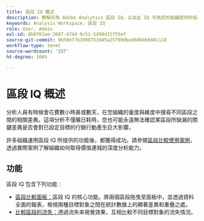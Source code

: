 ```yaml
---
title: 區段 IQ 概述
description: 瞭解何為 Adobe Analytics 區段 IQ，以及此 IQ 可為您的組織提供的協助。
keywords: Analysis Workspace, 區段 IQ
role: User, Admin
exl-id: 8b8f63ae-2697-474d-9c51-5d90d31f55ef
source-git-commit: 9b50e77b3998753d45a25799dbed6094b048c118
workflow-type: tm+mt
source-wordcount: '157'
ht-degree: 100%

---
```


# 區段 IQ 概述

分析人員有時候會花費數小時甚或數天，在您組織的量度與維度中搜尋不同區段之間的相關差異。這項分析不僅曠日耗時，您也可能永遠無法確認某區段所缺漏的關鍵差異是否會對已設定目標的行銷行動產生巨大影響。

許多組織運用區段 IQ 所提供的功能後，都獲得成功。請參閱[區段比較使用案例](c-panels/c-segment-comparison/segment-compare-use-cases.md)，透過實際案例了解組織如何取得價值連城的深度分析能力。

## 功能

區段 IQ 包含下列功能：

* [區段比較面板：](c-panels/c-segment-comparison/segment-comparison.md)區段 IQ 的核心功能。將兩個區段拖曳至面板中，並透過資料全面的報表，檢視兩種目標對象之間在統計數據上的顯著差異和重疊之處。
* [比較區段的流失：](visualizations/fallout/compare-segments-fallout.md)透過流失率視覺效果，互相比較不同目標對象的流失情況。
